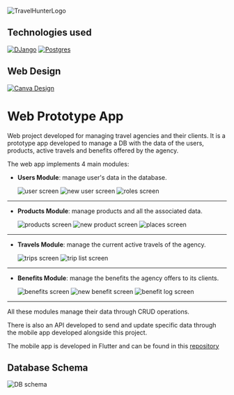 ![TravelHunterLogo](./static/Logo.png)

## Technologies used

[![DJango](https://img.shields.io/badge/DJango-0C4B33?style=for-the-badge&logo=django&logoColor=0C4B33&labelColor=ffffff)](https://www.djangoproject.com/)
[![Postgres](https://img.shields.io/badge/PostgreSQL-31648C?style=for-the-badge&logo=postgresql&logoColor=31648C&labelColor=ffffff)](https://www.postgresql.org/)

## Web Design
[![Canva Design](https://img.shields.io/badge/Web_Design-31648C?style=for-the-badge&logo=canva&logoColor=31648C&labelColor=white)](https://www.canva.com/design/DAFloE_4i28/Vh63LpHFy3p1EVC_CLfFkA/view?utm_content=DAFloE_4i28&utm_campaign=designshare&utm_medium=link&utm_source=publishsharelink)

# Web Prototype App

Web project developed for managing travel agencies and their clients. It is a prototype app developed to manage a DB with the data of the users, products, active travels and benefits offered by the agency.

 The web app implements 4 main modules:

- __Users Module__: manage user's data in the database.

	![user screen](./static/users.png "Users Screen")
  ![new user screen](./static/user_new.png "New User Screen")
  ![roles screen](./static/roles.png "Roles Screen")
---
- __Products Module__: manage products and all the associated data.

	![products screen](./static/products.png "Products Screen")
  ![new product screen](./static/product_new.png "New Product Screen")
  ![places screen](./static/places.png "Places Screen")
---
- __Travels Module__: manage the current active travels of the agency.
  
	![trips screen](./static/trips.png "Trips Screen")
  ![trip list screen](./static/trip_users.png "Trip List Screen")
---
- __Benefits Module__: manage the benefits the agency offers to its clients.

	![benefits screen](./static/benefits.png "Benefits Screen")
  ![new benefit screen](./static/benefit_new.png "New Benefit Screen")
  ![benefit log screen](./static/benefit_log.png "Benefit Log Screen")
---

All these modules manage their data through CRUD operations. 

There is also an API developed to send and update specific data through the mobile app developed alongside this project.

The mobile app is developed in Flutter and can be found in this [repository](https://github.com/ElyRiven/Prototipo-Movil-Proyecto)

## Database Schema
![DB schema](./static/DB_Diagram.png)

